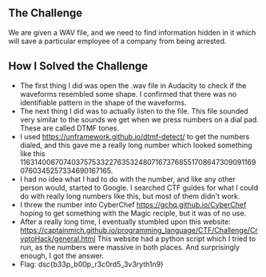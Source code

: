 ## The Challenge

We are given a WAV file, and we need to find information hidden in it which will save a particular employee of a company from being arrested.

## How I Solved the Challenge

- The first thing I did was open the .wav file in Audacity to check if the waveforms resembled some shape. I confirmed that there was no identifiable pattern in the shape of the waveforms.
- The next thing I did was to actually listen to the file. This file sounded very similar to the sounds we get when we press numbers on a dial pad. These are called DTMF tones.
- I used https://unframework.github.io/dtmf-detect/ to get the numbers dialed, and this gave me a really long number which looked something like this 11631400670740375753322763532480716737685517086473090911690760345257334690167165.
- I had no idea what I had to do with the number, and like any other person would, started to Google. I searched CTF guides for what I could do with really long numbers like this, but most of them didn't work.
- I threw the number into CyberChef https://gchq.github.io/CyberChef hoping to get something with the Magic reciple, but it was of no use.
- After a really long time, I eventually stumbled upon this website: https://captainmich.github.io/programming_language/CTF/Challenge/CryptoHack/general.html This website had a python script which I tried to run, as the numbers were massive in both places. And surprisingly enough, I got the answer.
- Flag: dsc{b33p_b00p_r3c0rd5_3v3ryth1n9}
